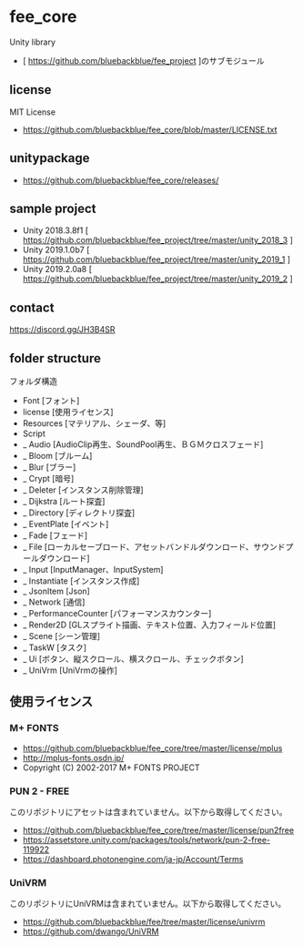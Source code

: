 # fee_core
Unity library
* [ https://github.com/bluebackblue/fee_project ]のサブモジュール

## license
MIT License
* https://github.com/bluebackblue/fee_core/blob/master/LICENSE.txt

## unitypackage
* https://github.com/bluebackblue/fee_core/releases/

## sample project
* Unity 2018.3.8f1 [ https://github.com/bluebackblue/fee_project/tree/master/unity_2018_3 ]
* Unity 2019.1.0b7 [ https://github.com/bluebackblue/fee_project/tree/master/unity_2019_1 ]
* Unity 2019.2.0a8 [ https://github.com/bluebackblue/fee_project/tree/master/unity_2019_2 ]

## contact
https://discord.gg/JH3B4SR

## folder structure
フォルダ構造
* Font [フォント]
* license [使用ライセンス]
* Resources [マテリアル、シェーダ、等]
* Script
* _ Audio [AudioClip再生、SoundPool再生、ＢＧＭクロスフェード]
* _ Bloom [ブルーム]
* _ Blur [ブラー]
* _ Crypt [暗号]
* _ Deleter [インスタンス削除管理]
* _ Dijkstra [ルート探査]
* _ Directory [ディレクトリ探査]
* _ EventPlate [イベント]
* _ Fade [フェード]
* _ File [ローカルセーブロード、アセットバンドルダウンロード、サウンドプールダウンロード]
* _ Input [InputManager、InputSystem]
* _ Instantiate [インスタンス作成]
* _ JsonItem [Json]
* _ Network [通信]
* _ PerformanceCounter [パフォーマンスカウンター]
* _ Render2D [GLスプライト描画、テキスト位置、入力フィールド位置]
* _ Scene [シーン管理]
* _ TaskW [タスク]
* _ Ui [ボタン、縦スクロール、横スクロール、チェックボタン]
* _ UniVrm [UniVrmの操作]

## 使用ライセンス

### M+ FONTS
* https://github.com/bluebackblue/fee_core/tree/master/license/mplus
* http://mplus-fonts.osdn.jp/
* Copyright (C) 2002-2017 M+ FONTS PROJECT

### PUN 2 - FREE
このリポジトリにアセットは含まれていません。以下から取得してください。
* https://github.com/bluebackblue/fee_core/tree/master/license/pun2free
* https://assetstore.unity.com/packages/tools/network/pun-2-free-119922
* https://dashboard.photonengine.com/ja-jp/Account/Terms

### UniVRM
このリポジトリにUniVRMは含まれていません。以下から取得してください。
* https://github.com/bluebackblue/fee/tree/master/license/univrm
* https://github.com/dwango/UniVRM


